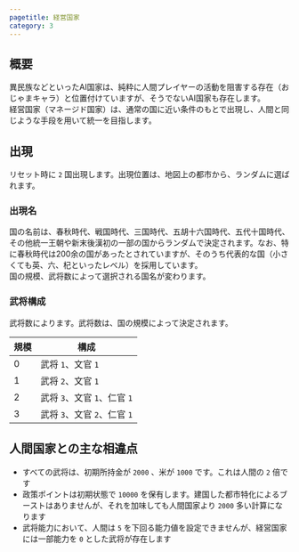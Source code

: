 ```yaml
---
pagetitle: 経営国家
category: 3
---
```


## 概要

異民族などといったAI国家は、純粋に人間プレイヤーの活動を阻害する存在（おじゃまキャラ）と位置付けていますが、そうでないAI国家も存在します。  
経営国家（マネージド国家）は、通常の国に近い条件のもとで出現し、人間と同じような手段を用いて統一を目指します。

## 出現

リセット時に `2` 国出現します。出現位置は、地図上の都市から、ランダムに選ばれます。

### 出現名

国の名前は、春秋時代、戦国時代、三国時代、五胡十六国時代、五代十国時代、その他統一王朝や新末後漢初の一部の国からランダムで決定されます。なお、特に春秋時代は200余の国があったとされていますが、そのうち代表的な国（小さくても英、六、杞といったレベル）を採用しています。  
国の規模、武将数によって選択される国名が変わります。

### 武将構成

武将数によります。武将数は、国の規模によって決定されます。

| 規模 | 構成 |
| -- | -- |
| 0 | 武将 `1`、文官 `1` |
| 1 | 武将 `2`、文官 `1` |
| 2 | 武将 `3`、文官 `1`、仁官 `1` |
| 3 | 武将 `3`、文官 `2`、仁官 `1` |

## 人間国家との主な相違点

* すべての武将は、初期所持金が `2000` 、米が `1000` です。これは人間の `2` 倍です
* 政策ポイントは初期状態で `10000` を保有します。建国した都市特化によるブーストはありませんが、それを加味しても人間国家より `2000` 多い計算になります
* 武将能力において、人間は `5` を下回る能力値を設定できませんが、経営国家には一部能力を `0` とした武将が存在します
